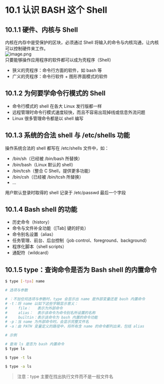 # 10.1 认识 BASH 这个 Shell

## 10.1.1 硬件、内核与 Shell

内核在内存中是受保护的区块，必须通过 Shell 将输入的命令与内核沟通，让内核可以控制硬件来工作。<br />![image.png](https://cdn.nlark.com/yuque/0/2022/png/12735713/1664948905660-b48f44c9-e0af-4c9f-a0c3-c6d5120fa0d9.png#clientId=u941f9dd4-e2c0-4&crop=0&crop=0&crop=1&crop=1&from=paste&height=501&id=ub84ab963&margin=%5Bobject%20Object%5D&name=image.png&originHeight=378&originWidth=415&originalType=binary&ratio=1&rotation=0&showTitle=false&size=65352&status=done&style=shadow&taskId=ufb0388a6-c919-4c81-9e97-3e3fd9f1538&title=&width=550)<br />只要能够操作应用程序的软件都可以成为壳程序（Shell）

- 狭义的壳程序：命令行方面的软件，如 bash 等
- 广义的壳程序：命令行软件 + 图形界面模式的软件

## 10.1.2 为何要学命令行模式的 Shell

- 命令行模式的 shell 在各大 Linux 发行版都一样
- 远程管理时命令行模式速度较快，而且不容易出现掉线或信息外流问题
- Linux 很多管理命令都是以 shell 编写

## 10.1.3 系统的合法 shell 与 /etc/shells 功能

操作系统合法的 shell 都写在 /etc/shells 文件中，如：

- /bin/sh（已经被 /bin/bash 所替换）
- /bin/bash（Linux 默认的 shell）
- /bin/tcsh（整合 C Shell，提供更多功能）
- /bin/csh（已经被 /bin/tcsh 所替换）
- ...

用户默认登录时取得的 shell 记录于 /etc/passwd 最后一个字段

## 10.1.4 Bash shell 的功能

- 历史命令（history）
- 命令与文件补全功能（[Tab] 键的好处）
- 命令别名设置（alias）
- 任务管理、前台、后台控制（job control、foreground、background）
- 程序化脚本（shell scripts）
- 通配符（wildcard）

## 10.1.5 type：查询命令是否为 Bash shell 的内置命令

```bash
$ type [-tpa] name

# 选项与参数

# ：不加任何选项与参数时，type 会显示出 name 是外部变量还是 bash 内置命令
# -t：将 name 以如下这些字眼显示意义：
#     file：   表示为外部命令
#     alias：  表示该命令为命令别名所设置的名称
#     builtin：表示该命令为 bash 内置的命令功能
# -p：当 name 为外部命令时。会显示完整文件名
# -a：由 PATH 变量定义的路径中，将所有含 name 的命令都列出来，包括 alias

# 示例

# 查询 ls 是否为 bash 内置命令
$ type ls

$ type -t ls

$ type -a ls
```

> 注意：type 主要在找出执行文件而不是一般文件名
